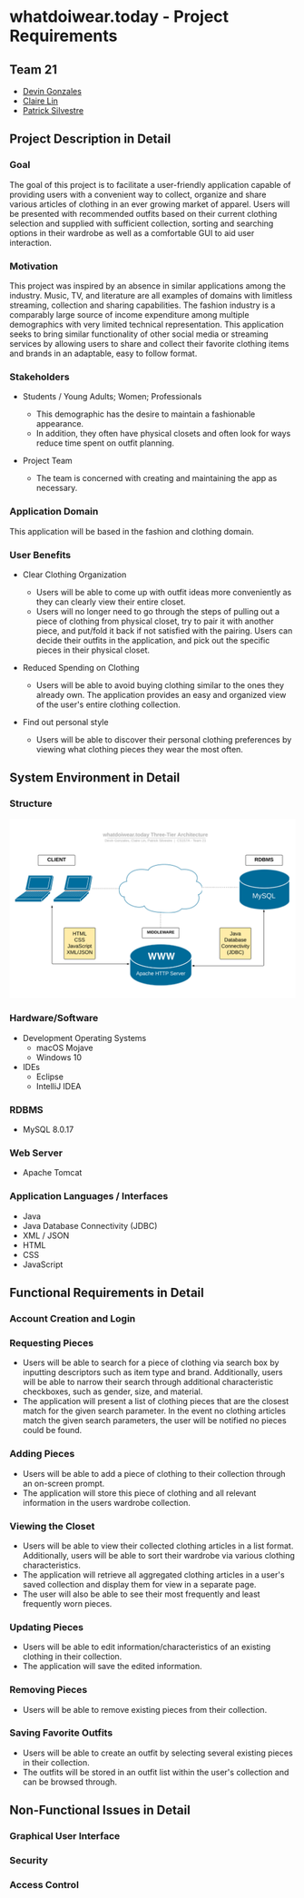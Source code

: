 # whatdoiwear.today - Project Requirements

## Team 21

* [Devin Gonzales](https://github.com/DJGonzales96)
* [Claire Lin](https://github.com/clairelin23)
* [Patrick Silvestre](https://github.com/pjsilvestre)

## Project Description in Detail

### Goal

The goal of this project is to facilitate a user-friendly application capable of providing users with a convenient way to collect, organize and share various articles of clothing in an ever growing market of apparel. Users will be presented with recommended outfits based on their current clothing selection and supplied with sufficient collection, sorting and searching options in their wardrobe as well as a comfortable GUI to aid user interaction.

### Motivation

This project was inspired by an absence in similar applications among the industry. Music, TV, and literature are all examples of domains with limitless streaming, collection and sharing capabilities. The fashion industry is a comparably large source of income expenditure among multiple demographics with very limited technical representation. This application seeks to bring similar functionality of other social media or streaming services by allowing users to share and collect their favorite clothing items and brands in an adaptable, easy to follow format.

### Stakeholders

* Students / Young Adults; Women; Professionals
  * This demographic has the desire to maintain a fashionable appearance.
  * In addition, they often have physical closets and often look for ways reduce time spent on outfit planning.

* Project Team
  * The team is concerned with creating and maintaining the app as necessary.

### Application Domain

This application will be based in the fashion and clothing domain.

### User Benefits

* Clear Clothing Organization
  * Users will be able to come up with outfit ideas more conveniently as they can clearly view their entire closet.
  * Users will no longer need to go through the steps of pulling out a piece of clothing from physical closet, try to pair it with another piece, and put/fold it back if not satisfied with the pairing. Users can decide their outfits in the application, and pick out the specific pieces in their physical closet.

* Reduced Spending on Clothing
  * Users will be able to avoid buying clothing similar to the ones they already own. The application provides an easy and organized view of the user's entire clothing collection.  

* Find out personal style
  * Users will be able to discover their personal clothing preferences by viewing what clothing pieces they wear the most often. 

## System Environment in Detail

### Structure

![Three-tier architecture diagram](./images/three-tier-architecture.png)

### Hardware/Software

* Development Operating Systems
  * macOS Mojave
  * Windows 10
* IDEs
  * Eclipse
  * IntelliJ IDEA

### RDBMS

* MySQL 8.0.17

### Web Server

* Apache Tomcat

### Application Languages / Interfaces

* Java
* Java Database Connectivity (JDBC)
* XML / JSON
* HTML
* CSS
* JavaScript

## Functional Requirements in Detail

### Account Creation and Login

### Requesting Pieces

* Users will be able to search for a piece of clothing via search box by inputting descriptors such as item type and brand. Additionally, users will be able to narrow their search through additional characteristic checkboxes, such as gender, size, and material.
* The application will present a list of clothing pieces that are the closest match for the given search parameter. In the event no clothing articles match the given search parameters, the user will be notified no pieces could be found.

### Adding Pieces

* Users will be able to add a piece of clothing to their collection through an on-screen prompt.
* The application will store this piece of clothing and all relevant information in the users wardrobe collection.

### Viewing the Closet

* Users will be able to view their collected clothing articles in a list format. Additionally, users will be able to sort their wardrobe via various clothing characteristics.
* The application will retrieve all aggregated clothing articles in a user's saved collection and display them for view in a separate page.
* The user will also be able to see their most frequently and least frequently worn pieces.

### Updating Pieces

* Users will be able to edit information/characteristics of an existing clothing in their collection.
* The application will save the edited information.

### Removing Pieces

* Users will be able to remove existing pieces from their collection.

### Saving Favorite Outfits

* Users will be able to create an outfit by selecting several existing pieces in their collection.
* The outfits will be stored in an outfit list within the user's collection and can be browsed through.

## Non-Functional Issues in Detail

### Graphical User Interface

### Security

### Access Control
